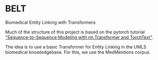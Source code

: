 # BELT
Biomedical Entity Linking with Transformers

Much of the structure of this project is based on the pytorch tutorial ["Sequence-to-Sequence Modeling with nn.Transformer and TorchText"](https://pytorch.org/tutorials/beginner/transformer_tutorial.html).

The idea is to use a basic Transformer for Entity Linking in the UMLS biomedical knowledgebase. For this, we use the MedMentions corpus.
